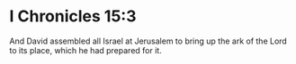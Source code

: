 # I Chronicles 15:3

And David assembled all Israel at Jerusalem to bring up the ark of the Lord to its place, which he had prepared for it.

